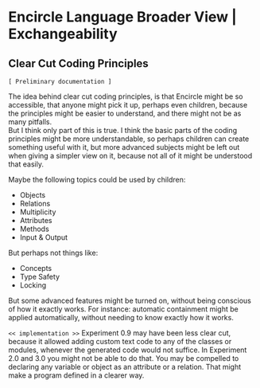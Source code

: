 ﻿Encircle Language Broader View | Exchangeability
================================================

Clear Cut Coding Principles
---------------------------

`[ Preliminary documentation ]`

The idea behind clear cut coding principles, is that Encircle might be so accessible, that anyone might pick it up, perhaps even children, because the principles might be easier to understand, and there might not be as many pitfalls.  
But I think only part of this is true. I think the basic parts of the coding principles might be more understandable, so perhaps children can create something useful with it, but more advanced subjects might be left out when giving a simpler view on it, because not all of it might be understood that easily.

Maybe the following topics could be used by children:

- Objects
- Relations
- Multiplicity
- Attributes
- Methods
- Input & Output

But perhaps not things like:

- Concepts
- Type Safety
- Locking

But some advanced features might be turned on, without being conscious of how it exactly works. For instance: automatic containment might be applied automatically, without needing to know exactly how it works.

`<< implementation >>`
Experiment 0.9 may have been less clear cut, because it allowed adding custom text code to any of the classes or modules, whenever the generated code would not suffice. In Experiment 2.0 and 3.0 you might not be able to do that. You may be compelled to declaring any variable or object as an attribute or a relation. That might make a program defined in a clearer way.